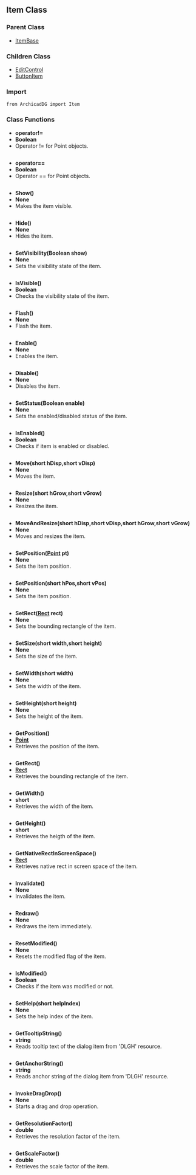 ## Item Class

### Parent Class
* [ItemBase](ItemBase.md)

### Children Class
* [EditControl](../m_edit_control/EditControl.md)
* [ButtonItem](../m_button/ButtonItem.md)

### Import
```
from ArchicadDG import Item
``` 

### Class Functions

* **operator!=**
* **Boolean**
* Operator != for Point objects.

```

```

* **operator==**
* **Boolean**
* Operator == for Point objects.

```

```

* **Show()**
* **None**
* Makes the item visible.
```

```


* **Hide()**
* **None**
* Hides the item.

```

```

* **SetVisibility(Boolean show)**
* **None**
* Sets the visibility state of the item.

```

```

* **IsVisible()**
* **Boolean**
* Checks the visibility state of the item.

```

```

* **Flash()**
* **None**
* Flash the item.

```

```

* **Enable()**
* **None**
* Enables the item.

```

```

* **Disable()**
* **None**
* Disables the item.

```

```

* **SetStatus(Boolean enable)**
* **None**
* Sets the enabled/disabled status of the item.

```

```

* **IsEnabled()**
* **Boolean**
* Checks if item is enabled or disabled.

```

```

* **Move(short hDisp,short vDisp)**
* **None**
* Moves the item.

```

```

* **Resize(short hGrow,short vGrow)**
* **None**
* Resizes the item.

```

```

* **MoveAndResize(short hDisp,short vDisp,short hGrow,short vGrow)**
* **None**
* Moves and resizes the item.

```

```

* **SetPosition([Point](../Point.md) pt)**
* **None**
* Sets the item position.

```

```

* **SetPosition(short hPos,short vPos)**
* **None**
* Sets the item position.

```

```

* **SetRect([Rect](../Rect.md) rect)**
* **None**
* Sets the bounding rectangle of the item.

```

```

* **SetSize(short width,short height)**
* **None**
* Sets the size of the item.

```

```

* **SetWidth(short width)**
* **None**
* Sets the width of the item.

```

```

* **SetHeight(short height)**
* **None**
* Sets the height of the item.

```

```

* **GetPosition()**
* **[Point](../Point.md)**
* Retrieves the position of the item.

```

```

* **GetRect()**
* **[Rect](../Rect.md)**
* Retrieves the bounding rectangle of the item.

```

```
* **GetWidth()**
* **short**
* Retrieves the width of the item.

```

```
* **GetHeight()**
* **short**
* Retrieves the heigth of the item.

```

```
* **GetNativeRectInScreenSpace()**
* **[Rect](../Rect.md)**
* Retrieves native rect in screen space of the item.

```

```
* **Invalidate()**
* **None**
* Invalidates the item.

```

```
* **Redraw()**
* **None**
* Redraws the item immediately.

```

```
* **ResetModified()**
* **None**
* Resets the modified flag of the item.

```

```
* **IsModified()**
* **Boolean**
* Checks if the item was modified or not.

```

```
* **SetHelp(short helpIndex)**
* **None**
* Sets the help index of the item.

```

```
* **GetTooltipString()**
* **string**
* Reads tooltip text of the dialog item from 'DLGH' resource.

```

```
* **GetAnchorString()**
* **string**
* Reads anchor string of the dialog item from 'DLGH' resource.

```

```
* **InvokeDragDrop()**
* **None**
* Starts a drag and drop operation.

```

```
* **GetResolutionFactor()**
* **double**
* Retrieves the resolution factor of the item.

```

```
* **GetScaleFactor()**
* **double**
* Retrieves the scale factor of the item.

```

```